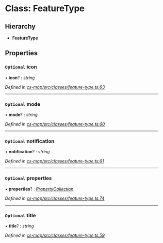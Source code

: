 # Class: FeatureType

## Hierarchy

* **FeatureType**

## Properties

### `Optional` icon

• **icon**? : *string*

*Defined in [cs-map/src/classes/feature-type.ts:63](https://github.com/RichardHovenkamp/csnext/blob/d817caa/packages/cs-map/src/classes/feature-type.ts#L63)*

___

### `Optional` mode

• **mode**? : *string*

*Defined in [cs-map/src/classes/feature-type.ts:60](https://github.com/RichardHovenkamp/csnext/blob/d817caa/packages/cs-map/src/classes/feature-type.ts#L60)*

___

### `Optional` notification

• **notification**? : *string*

*Defined in [cs-map/src/classes/feature-type.ts:61](https://github.com/RichardHovenkamp/csnext/blob/d817caa/packages/cs-map/src/classes/feature-type.ts#L61)*

___

### `Optional` properties

• **properties**? : *[PropertyCollection](_cs_map_src_classes_feature_type_.propertycollection.md)*

*Defined in [cs-map/src/classes/feature-type.ts:74](https://github.com/RichardHovenkamp/csnext/blob/d817caa/packages/cs-map/src/classes/feature-type.ts#L74)*

___

### `Optional` title

• **title**? : *string*

*Defined in [cs-map/src/classes/feature-type.ts:59](https://github.com/RichardHovenkamp/csnext/blob/d817caa/packages/cs-map/src/classes/feature-type.ts#L59)*
